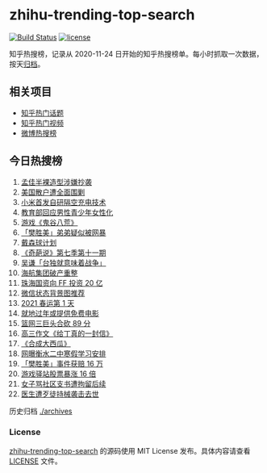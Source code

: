 # zhihu-trending-top-search

[![Build Status](https://github.com/justjavac/zhihu-trending-top-search/workflows/ci/badge.svg?branch=main)](https://github.com/justjavac/zhihu-trending-top-search/actions)
[![license](https://img.shields.io/github/license/justjavac/zhihu-trending-top-search)](https://github.com/justjavac/zhihu-trending-top-search/blob/main/LICENSE)

知乎热搜榜，记录从 2020-11-24 日开始的知乎热搜榜单。每小时抓取一次数据，按天[归档](./archives)。

## 相关项目

- [知乎热门话题](https://github.com/justjavac/zhihu-trending-hot-questions)
- [知乎热门视频](https://github.com/justjavac/zhihu-trending-hot-video)
- [微博热搜榜](https://github.com/justjavac/weibo-trending-hot-search)

## 今日热搜榜

<!-- BEGIN -->
<!-- 最后更新时间 Fri Jan 29 2021 20:06:14 GMT+0800 (CST) -->
1. [孟佳半裸造型涉嫌抄袭](https://www.zhihu.com/search?q=孟佳)
1. [美国散户遭全面围剿](https://www.zhihu.com/search?q=游戏驿站)
1. [小米首发自研隔空充电技术](https://www.zhihu.com/search?q=小米隔空充电)
1. [教育部回应男性青少年女性化](https://www.zhihu.com/search?q=男性女性化)
1. [游戏《鬼谷八荒》](https://www.zhihu.com/search?q=鬼谷八荒)
1. [「樊胜美」弟弟疑似被网暴](https://www.zhihu.com/search?q=现实版樊胜美)
1. [戴森球计划](https://www.zhihu.com/search?q=戴森球计划)
1. [《奇葩说》第七季第十一期](https://www.zhihu.com/search?q=奇葩说)
1. [吴谦「台独就意味着战争」](https://www.zhihu.com/search?q=台独)
1. [海航集团破产重整](https://www.zhihu.com/search?q=海航)
1. [珠海国资向 FF 投资 20 亿](https://www.zhihu.com/search?q=贾跃亭)
1. [微信状态背景图推荐](https://www.zhihu.com/search?q=微信状态背景图)
1. [2021 春运第 1 天](https://www.zhihu.com/search?q=春运)
1. [就地过年或提供免费电影](https://www.zhihu.com/search?q=就地过年)
1. [篮网三巨头合砍 89 分](https://www.zhihu.com/search?q=篮网)
1. [高三作文《给丁真的一封信》](https://www.zhihu.com/search?q=给丁真的一封信)
1. [《合成大西瓜》](https://www.zhihu.com/search?q=合成大西瓜)
1. [网曝衡水二中寒假学习安排](https://www.zhihu.com/search?q=衡水二中)
1. [「樊胜美」事件获赔 16 万](https://www.zhihu.com/search?q=现实版樊胜美)
1. [游戏驿站股票暴涨 16 倍](https://www.zhihu.com/search?q=游戏驿站)
1. [女子骂社区支书遭拘留后续](https://www.zhihu.com/search?q=草包支书)
1. [医生遭歹徒持械袭击去世](https://www.zhihu.com/search?q=江西伤医事件)
<!-- END -->

历史归档 [./archives](./archives)

### License

[zhihu-trending-top-search](https://github.com/justjavac/zhihu-trending-top-search) 的源码使用 MIT License 发布。具体内容请查看 [LICENSE](./LICENSE) 文件。

